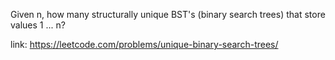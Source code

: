 
Given n, how many structurally unique BST's (binary search trees) that store values 1 ... n?

link: https://leetcode.com/problems/unique-binary-search-trees/
